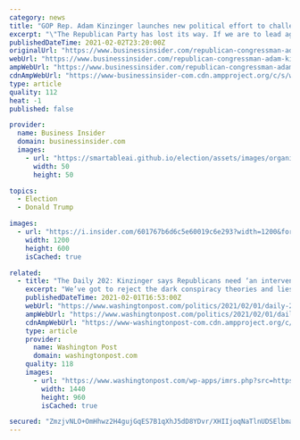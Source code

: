 ```yaml
---
category: news
title: "GOP Rep. Adam Kinzinger launches new political effort to challenge Republicans who support Trump"
excerpt: "\"The Republican Party has lost its way. If we are to lead again, we need to muster the courage to remember who we are,\" Kinzinger said."
publishedDateTime: 2021-02-02T23:20:00Z
originalUrl: "https://www.businessinsider.com/republican-congressman-adam-kinzinger-launches-new-anti-trump-pac-2021-1"
webUrl: "https://www.businessinsider.com/republican-congressman-adam-kinzinger-launches-new-anti-trump-pac-2021-1"
ampWebUrl: "https://www.businessinsider.com/republican-congressman-adam-kinzinger-launches-new-anti-trump-pac-2021-1?amp"
cdnAmpWebUrl: "https://www-businessinsider-com.cdn.ampproject.org/c/s/www.businessinsider.com/republican-congressman-adam-kinzinger-launches-new-anti-trump-pac-2021-1?amp"
type: article
quality: 112
heat: -1
published: false

provider:
  name: Business Insider
  domain: businessinsider.com
  images:
    - url: "https://smartableai.github.io/election/assets/images/organizations/businessinsider.com-50x50.jpg"
      width: 50
      height: 50

topics:
  - Election
  - Donald Trump

images:
  - url: "https://i.insider.com/601767b6d6c5e60019c6e293?width=1200&format=jpeg"
    width: 1200
    height: 600
    isCached: true

related:
  - title: "The Daily 202: Kinzinger says Republicans need ‘an intervention’ to kick Trump habit"
    excerpt: "We’ve got to reject the dark conspiracy theories and lies,\" said the Illinois Republican, who is starting a PAC to break Donald Trump's stranglehold on the GOP."
    publishedDateTime: 2021-02-01T16:53:00Z
    webUrl: "https://www.washingtonpost.com/politics/2021/02/01/daily-202-kinzinger-says-republicans-need-an-intervention-kick-trump-habit/"
    ampWebUrl: "https://www.washingtonpost.com/politics/2021/02/01/daily-202-kinzinger-says-republicans-need-an-intervention-kick-trump-habit/?outputType=amp"
    cdnAmpWebUrl: "https://www-washingtonpost-com.cdn.ampproject.org/c/s/www.washingtonpost.com/politics/2021/02/01/daily-202-kinzinger-says-republicans-need-an-intervention-kick-trump-habit/?outputType=amp"
    type: article
    provider:
      name: Washington Post
      domain: washingtonpost.com
    quality: 118
    images:
      - url: "https://www.washingtonpost.com/wp-apps/imrs.php?src=https://arc-anglerfish-washpost-prod-washpost.s3.amazonaws.com/public/A7RO4YTEB4I6XOVYOB7YO2OXQU.jpg&w=1440"
        width: 1440
        height: 960
        isCached: true

secured: "ZmzjvNLO+OmHhwz2H4gujGqES7B1qXhJ5dD8YDvr/XHIIjoqNaTlnUDSElbmaWnWCq4dhyof0E0Q8rbtQWQiiRn4wWrw0fIXHW2b7jBsnYGFsa/EFl4uaYZM3We6PA1/qbWkC0uKpmn+/agUtC5zo9NvTit06of2PE44TeTiMGT7bUOxvC249HAcQv0A3GabAWh4vWcwLGreDMY+jk4gl7zXlZ0irYscSyhFNjRwvnMxdChavh4jRsu3uf6Ff0nkRP0Xgl813TJfx1cDvZJtudqGSqMxvq+q7Ko13AJh9ftW5Yr+wi722peyE09oyWzS7pZCTsnB2FPwF1GEsGZxkG4bdAaCqJgNuaaxTdY0awA=;13kUROo1ionXHHeRBNLJ0w=="
---
```


